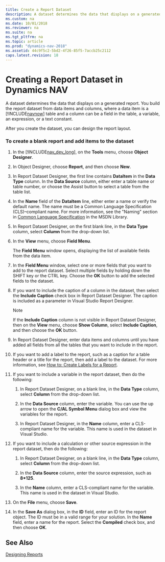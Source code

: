 ```yaml
---
title: Create a Report Dataset
description: A dataset determines the data that displays on a generated report, built from data items and columns, where data item is a table and column is a field in the table.
ms.custom: na
ms.date: 10/01/2018
ms.reviewer: na
ms.suite: na
ms.tgt_pltfrm: na
ms.topic: article
ms.prod: "dynamics-nav-2018"
ms.assetid: 44c9f5c2-5bd2-4f26-85f5-7accb25c2112
caps.latest.revision: 18
---
```

# Creating a Report Dataset in Dynamics NAV
A dataset determines the data that displays on a generated report. You build the report dataset from data items and columns, where a data item is a [!INCLUDE[navnow](includes/navnow_md.md)] table and a column can be a field in the table, a variable, an expression, or a text constant.  
  
 After you create the dataset, you can design the report layout.  
  
### To create a blank report and add items to the dataset  
  
1.  In the [!INCLUDE[nav_dev_long](includes/nav_dev_long_md.md)], on the **Tools** menu, choose **Object Designer**.  
  
2.  In Object Designer, choose **Report**, and then choose **New**.  
  
3.  In Report Dataset Designer, the first line contains **DataItem** in the **Data Type** column. In the **Data Source** column, either enter a table name or table number, or choose the Assist button to select a table from the table list.  
  
4.  In the **Name** field of the **DataItem** line, either enter a name or verify the default name. The name must be a Common Language Specification \(CLS\)–compliant name. For more information, see the "Naming" section in [Common Language Specification](https://go.microsoft.com/fwlink/?LinkId=193144) in the MSDN Library.  
  
5.  In Report Dataset Designer, on the first blank line, in the **Data Type** column, select **Column** from the drop-down list.  
  
6.  In the **View** menu, choose **Field Menu**.  
  
     The **Field Menu** window opens, displaying the list of available fields from the data item.  
  
7.  In the **Field Menu** window, select one or more fields that you want to add to the report dataset. Select multiple fields by holding down the SHIFT key or the CTRL key. Choose the **OK** button to add the selected fields to the dataset.  
  
8.  If you want to include the caption of a column in the dataset, then select the **Include Caption** check box in Report Dataset Designer. The caption is included as a parameter in Visual Studio Report Designer.  
  
    > [!NOTE]  
    >  If the **Include Caption** column is not visible in Report Dataset Designer, then on the **View** menu, choose **Show Column**, select **Include Caption**, and then choose the **OK** button.  
  
9. In Report Dataset Designer, enter data items and columns until you have added all fields from all the tables that you want to include in the report.  
  
10. If you want to add a label to the report, such as a caption for a table header or a title for the report, then add a label to the dataset. For more information, see [How to: Create Labels for a Report](How-to--Create-Labels-for-a-Report.md).  
  
11. If you want to include a variable in the report dataset, then do the following:  
  
    1.  In Report Dataset Designer, on a blank line, in the **Data Type** column, select **Column** from the drop-down list.  
  
    2.  In the **Data Source** column, enter the variable. You can use the up arrow to open the **C/AL Symbol Menu** dialog box and view the variables for the report.  
  
    3.  In Report Dataset Designer, in the **Name** column, enter a CLS-compliant name for the variable. This name is used in the dataset in Visual Studio.  
  
12. If you want to include a calculation or other source expression in the report dataset, then do the following:  
  
    1.  In Report Dataset Designer, on a blank line, in the **Data Type** column, select **Column** from the drop-down list.  
  
    2.  In the **Data Source** column, enter the source expression, such as **8\*125**.  
  
    3.  In the **Name** column, enter a CLS-compliant name for the variable. This name is used in the dataset in Visual Studio.  
  
13. On the **File** menu, choose **Save**.  
  
14. In the **Save As** dialog box, in the **ID** field, enter an ID for the report object. The ID must be in a valid range for your solution. In the **Name** field, enter a name for the report. Select the **Compiled** check box, and then choose **OK**.  
  
## See Also  
 [Designing Reports](Designing-Reports.md)
